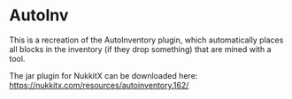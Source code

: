 # AutoInv

This is a recreation of the AutoInventory plugin, which automatically places all blocks in the inventory (if they drop something) that are mined with a tool.

The jar plugin for NukkitX can be downloaded here: https://nukkitx.com/resources/autoinventory.162/
